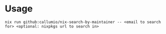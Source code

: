 # Usage

`nix run github:callumio/nix-search-by-maintainer -- <email to search for> <optional: nixpkgs url to search in>`
